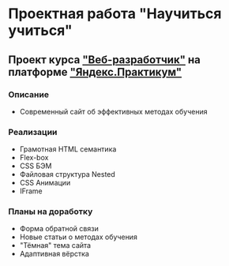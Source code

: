 # Проектная работа "Научиться учиться"
## Проект курса ["Веб-разработчик"](https://praktikum.yandex.ru/web/) на платформе ["Яндекс.Практикум"](https://practicum.yandex.ru/)
### Описание
- Современный сайт об эффективных методах обучения
### Реализации
- Грамотная HTML семантика
- Flex-box
- CSS БЭМ
- Файловая структура Nested
- CSS Анимации
- IFrame
### Планы на доработку
- Форма обратной связи
- Новые статьи о методах обучения
- "Тёмная" тема сайта
- Адаптивная вёрстка
